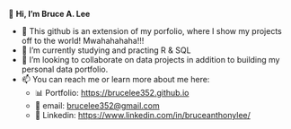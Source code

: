 👋 **Hi, I’m Bruce A. Lee**

- 👀 This github is an extension of my porfolio, where I show my projects off to the world! Mwahahahaha!!!
- 🌱 I’m currently studying and practing R & SQL
- 💞️ I’m looking to collaborate on data projects in addition to building my personal data portfolio.
- 📫 You can reach me or learn more about me here: 
  -  📊 Portfolio: https://brucelee352.github.io
  -  📧 email: brucelee352@gmail.com 
  -  🔗 Linkedin: https://www.linkedin.com/in/bruceanthonylee/

<!---
Brucelee352/Brucelee352 is a ✨ special ✨ repository because its `README.md` (this file) appears on your GitHub profile.
You can click the Preview link to take a look at your changes.
--->
